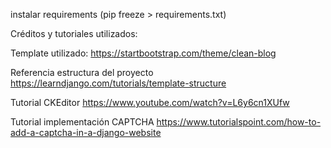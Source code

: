 

instalar requirements
(pip freeze > requirements.txt)

Créditos y tutoriales utilizados:

Template utilizado:
https://startbootstrap.com/theme/clean-blog

Referencia estructura del proyecto
https://learndjango.com/tutorials/template-structure 

Tutorial CKEditor
https://www.youtube.com/watch?v=L6y6cn1XUfw

Tutorial implementación CAPTCHA
https://www.tutorialspoint.com/how-to-add-a-captcha-in-a-django-website